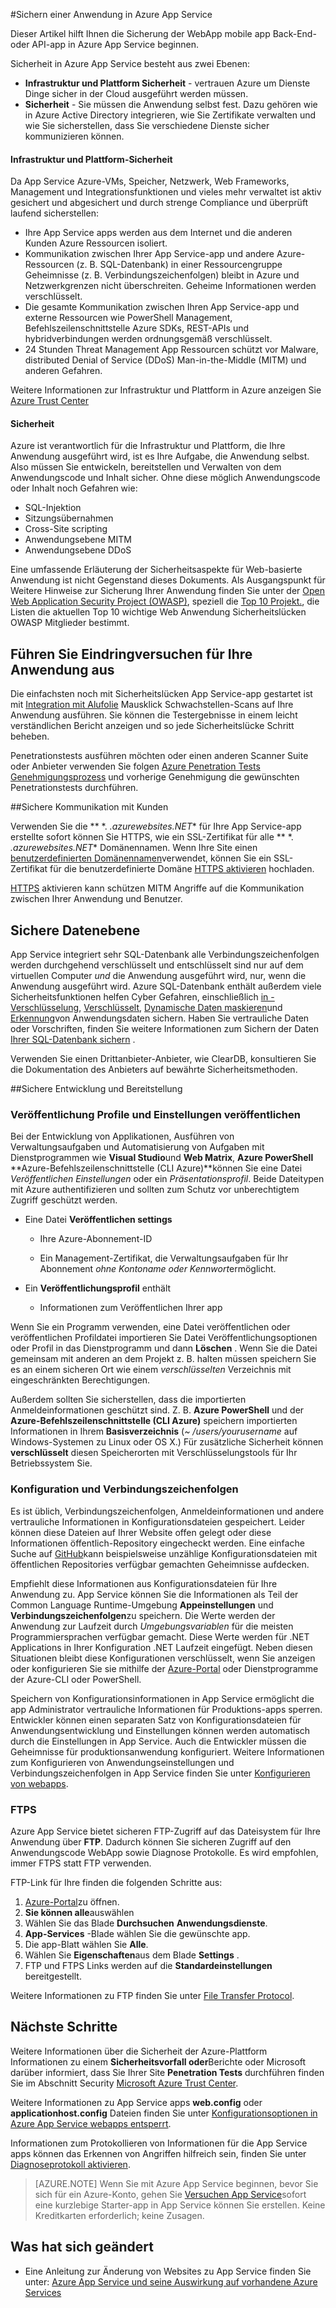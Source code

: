 <properties
    pageTitle="Sichern einer Anwendung in Azure App Service"
    description="Informationen Sie zum Sichern einer WebApp mobile app Back-End- oder API-app in Azure App Service."
    services="app-service"
    documentationCenter=""
    authors="cephalin"
    manager="wpickett"
    editor=""/>

<tags
    ms.service="app-service"
    ms.workload="na"
    ms.tgt_pltfrm="na"
    ms.devlang="multiple"
    ms.topic="article"
    ms.date="01/12/2016"
    ms.author="cephalin"/>


#<a name="secure-an-app-in-azure-app-service"></a>Sichern einer Anwendung in Azure App Service

Dieser Artikel hilft Ihnen die Sicherung der WebApp mobile app Back-End- oder API-app in Azure App Service beginnen. 

Sicherheit in Azure App Service besteht aus zwei Ebenen: 

- **Infrastruktur und Plattform Sicherheit** - vertrauen Azure um Dienste Dinge sicher in der Cloud ausgeführt werden müssen.
- **Sicherheit** - Sie müssen die Anwendung selbst fest. Dazu gehören wie in Azure Active Directory integrieren, wie Sie Zertifikate verwalten und wie Sie sicherstellen, dass Sie verschiedene Dienste sicher kommunizieren können. 

#### <a name="infrastructure-and-platform-security"></a>Infrastruktur und Plattform-Sicherheit
Da App Service Azure-VMs, Speicher, Netzwerk, Web Frameworks, Management und Integrationsfunktionen und vieles mehr verwaltet ist aktiv gesichert und abgesichert und durch strenge Compliance und überprüft laufend sicherstellen:

- Ihre App Service apps werden aus dem Internet und die anderen Kunden Azure Ressourcen isoliert.
- Kommunikation zwischen Ihrer App Service-app und andere Azure-Ressourcen (z. B. SQL-Datenbank) in einer Ressourcengruppe Geheimnisse (z. B. Verbindungszeichenfolgen) bleibt in Azure und Netzwerkgrenzen nicht überschreiten. Geheime Informationen werden verschlüsselt.
- Die gesamte Kommunikation zwischen Ihren App Service-app und externe Ressourcen wie PowerShell Management, Befehlszeilenschnittstelle Azure SDKs, REST-APIs und hybridverbindungen werden ordnungsgemäß verschlüsselt.
- 24 Stunden Threat Management App Ressourcen schützt vor Malware, distributed Denial of Service (DDoS) Man-in-the-Middle (MITM) und anderen Gefahren. 

Weitere Informationen zur Infrastruktur und Plattform in Azure anzeigen Sie [Azure Trust Center](/support/trust-center/security/)

#### <a name="application-security"></a>Sicherheit

Azure ist verantwortlich für die Infrastruktur und Plattform, die Ihre Anwendung ausgeführt wird, ist es Ihre Aufgabe, die Anwendung selbst. Also müssen Sie entwickeln, bereitstellen und Verwalten von dem Anwendungscode und Inhalt sicher. Ohne diese möglich Anwendungscode oder Inhalt noch Gefahren wie:

- SQL-Injektion
- Sitzungsübernahmen
- Cross-Site scripting
- Anwendungsebene MITM
- Anwendungsebene DDoS

Eine umfassende Erläuterung der Sicherheitsaspekte für Web-basierte Anwendung ist nicht Gegenstand dieses Dokuments. Als Ausgangspunkt für Weitere Hinweise zur Sicherung Ihrer Anwendung finden Sie unter der [Open Web Application Security Project (OWASP)](https://www.owasp.org/index.php/Main_Page), speziell die [Top 10 Projekt.](https://www.owasp.org/index.php/Category:OWASP_Top_Ten_Project), die Listen die aktuellen Top 10 wichtige Web Anwendung Sicherheitslücken OWASP Mitglieder bestimmt.

## <a name="perform-penetration-testing-on-your-app"></a>Führen Sie Eindringversuchen für Ihre Anwendung aus

Die einfachsten noch mit Sicherheitslücken App Service-app gestartet ist mit [Integration mit Alufolie](/blog/web-vulnerability-scanning-for-azure-app-service-powered-by-tinfoil-security/) Mausklick Schwachstellen-Scans auf Ihre Anwendung ausführen. Sie können die Testergebnisse in einem leicht verständlichen Bericht anzeigen und so jede Sicherheitslücke Schritt beheben.

Penetrationstests ausführen möchten oder einen anderen Scanner Suite oder Anbieter verwenden Sie folgen [Azure Penetration Tests Genehmigungsprozess](https://security-forms.azure.com/penetration-testing/terms) und vorherige Genehmigung die gewünschten Penetrationstests durchführen.

##<a name="https"></a>Sichere Kommunikation mit Kunden

Verwenden Sie die ** \*. *.azurewebsites.NET** für Ihre App Service-app erstellte sofort können Sie HTTPS, wie ein SSL-Zertifikat für alle ** \*. *.azurewebsites.NET** Domänennamen. Wenn Ihre Site einen [benutzerdefinierten Domänennamen](web-sites-custom-domain-name.md)verwendet, können Sie ein SSL-Zertifikat für die benutzerdefinierte Domäne [HTTPS aktivieren](web-sites-configure-ssl-certificate.md) hochladen.

[HTTPS](https://en.wikipedia.org/wiki/HTTPS) aktivieren kann schützen MITM Angriffe auf die Kommunikation zwischen Ihrer Anwendung und Benutzer.

## <a name="secure-data-tier"></a>Sichere Datenebene

App Service integriert sehr SQL-Datenbank alle Verbindungszeichenfolgen werden durchgehend verschlüsselt und entschlüsselt sind nur auf dem virtuellen Computer *und* die Anwendung ausgeführt wird, nur, wenn die Anwendung ausgeführt wird. Azure SQL-Datenbank enthält außerdem viele Sicherheitsfunktionen helfen Cyber Gefahren, einschließlich [in - Verschlüsselung](https://msdn.microsoft.com/library/dn948096.aspx), [Verschlüsselt](https://msdn.microsoft.com/library/mt163865.aspx), [Dynamische Daten maskieren](../sql-database/sql-database-dynamic-data-masking-get-started.md)und [Erkennung](../sql-database/sql-database-threat-detection-get-started.md)von Anwendungsdaten sichern. Haben Sie vertrauliche Daten oder Vorschriften, finden Sie weitere Informationen zum Sichern der Daten [Ihrer SQL-Datenbank sichern](../sql-database/sql-database-security.md) .

Verwenden Sie einen Drittanbieter-Anbieter, wie ClearDB, konsultieren Sie die Dokumentation des Anbieters auf bewährte Sicherheitsmethoden.  

##<a name="develop"></a>Sichere Entwicklung und Bereitstellung

### <a name="publishing-profiles-and-publish-settings"></a>Veröffentlichung Profile und Einstellungen veröffentlichen

Bei der Entwicklung von Applikationen, Ausführen von Verwaltungsaufgaben und Automatisierung von Aufgaben mit Dienstprogrammen wie **Visual Studio**und **Web Matrix**, **Azure PowerShell** **Azure-Befehlszeilenschnittstelle (CLI Azure)**können Sie eine Datei *Veröffentlichen Einstellungen* oder ein *Präsentationsprofil*. Beide Dateitypen mit Azure authentifizieren und sollten zum Schutz vor unberechtigtem Zugriff geschützt werden.

* Eine Datei **Veröffentlichen settings**

    * Ihre Azure-Abonnement-ID

    * Ein Management-Zertifikat, die Verwaltungsaufgaben für Ihr Abonnement *ohne Kontoname oder Kennwort*ermöglicht.

* Ein **Veröffentlichungsprofil** enthält

    * Informationen zum Veröffentlichen Ihrer app

Wenn Sie ein Programm verwenden, eine Datei veröffentlichen oder veröffentlichen Profildatei importieren Sie Datei Veröffentlichungsoptionen oder Profil in das Dienstprogramm und dann **Löschen** . Wenn Sie die Datei gemeinsam mit anderen an dem Projekt z. B. halten müssen speichern Sie es an einem sicheren Ort wie einem *verschlüsselten* Verzeichnis mit eingeschränkten Berechtigungen.

Außerdem sollten Sie sicherstellen, dass die importierten Anmeldeinformationen geschützt sind. Z. B. **Azure PowerShell** und der **Azure-Befehlszeilenschnittstelle (CLI Azure)** speichern importierten Informationen in Ihrem **Basisverzeichnis** (*~* */users/yourusername* auf Windows-Systemen zu Linux oder OS X.) Für zusätzliche Sicherheit können **verschlüsselt** diesen Speicherorten mit Verschlüsselungstools für Ihr Betriebssystem Sie.

### <a name="configuration-settings-and-connection-strings"></a>Konfiguration und Verbindungszeichenfolgen
Es ist üblich, Verbindungszeichenfolgen, Anmeldeinformationen und andere vertrauliche Informationen in Konfigurationsdateien gespeichert. Leider können diese Dateien auf Ihrer Website offen gelegt oder diese Informationen öffentlich-Repository eingecheckt werden. Eine einfache Suche auf [GitHub](https://github.com)kann beispielsweise unzählige Konfigurationsdateien mit öffentlichen Repositories verfügbar gemachten Geheimnisse aufdecken.

Empfiehlt diese Informationen aus Konfigurationsdateien für Ihre Anwendung zu. App Service können Sie die Informationen als Teil der Common Language Runtime-Umgebung **Appeinstellungen** und **Verbindungszeichenfolgen**zu speichern. Die Werte werden der Anwendung zur Laufzeit durch *Umgebungsvariablen* für die meisten Programmiersprachen verfügbar gemacht. Diese Werte werden für .NET Applications in Ihrer Konfiguration .NET Laufzeit eingefügt. Neben diesen Situationen bleibt diese Konfigurationen verschlüsselt, wenn Sie anzeigen oder konfigurieren Sie sie mithilfe der [Azure-Portal](https://portal.azure.com) oder Dienstprogramme der Azure-CLI oder PowerShell. 

Speichern von Konfigurationsinformationen in App Service ermöglicht die app Administrator vertrauliche Informationen für Produktions-apps sperren. Entwickler können einen separaten Satz von Konfigurationsdateien für Anwendungsentwicklung und Einstellungen können werden automatisch durch die Einstellungen in App Service. Auch die Entwickler müssen die Geheimnisse für produktionsanwendung konfiguriert. Weitere Informationen zum Konfigurieren von Anwendungseinstellungen und Verbindungszeichenfolgen in App Service finden Sie unter [Konfigurieren von webapps](web-sites-configure.md).

### <a name="ftps"></a>FTPS

Azure App Service bietet sicheren FTP-Zugriff auf das Dateisystem für Ihre Anwendung über **FTP**. Dadurch können Sie sicheren Zugriff auf den Anwendungscode WebApp sowie Diagnose Protokolle. Es wird empfohlen, immer FTPS statt FTP verwenden. 

FTP-Link für Ihre finden die folgenden Schritte aus:

1. [Azure-Portal](https://portal.azure.com)zu öffnen.
2. **Sie können alle**auswählen
3. Wählen Sie das Blade **Durchsuchen** **Anwendungsdienste**.
4. **App-Services** -Blade wählen Sie die gewünschte app.
5. Die app-Blatt wählen Sie **Alle**.
6. Wählen Sie **Eigenschaften**aus dem Blade **Settings** .
7. FTP und FTPS Links werden auf die **Standardeinstellungen** bereitgestellt. 

Weitere Informationen zu FTP finden Sie unter [File Transfer Protocol](http://en.wikipedia.org/wiki/File_Transfer_Protocol).

## <a name="next-steps"></a>Nächste Schritte

Weitere Informationen über die Sicherheit der Azure-Plattform Informationen zu einem **Sicherheitsvorfall oder**Berichte oder Microsoft darüber informiert, dass Sie Ihrer Site **Penetration Tests** durchführen finden Sie im Abschnitt Security [Microsoft Azure Trust Center](https://azure.microsoft.com/support/trust-center/security/).

Weitere Informationen zu App Service apps **web.config** oder **applicationhost.config** Dateien finden Sie unter [Konfigurationsoptionen in Azure App Service webapps entsperrt](https://azure.microsoft.com/blog/2014/01/28/more-to-explore-configuration-options-unlocked-in-windows-azure-web-sites/).

Informationen zum Protokollieren von Informationen für die App Service apps können das Erkennen von Angriffen hilfreich sein, finden Sie unter [Diagnoseprotokoll aktivieren](web-sites-enable-diagnostic-log.md).

>[AZURE.NOTE] Wenn Sie mit Azure App Service beginnen, bevor Sie sich für ein Azure-Konto, gehen Sie [Versuchen App Service](http://go.microsoft.com/fwlink/?LinkId=523751)sofort eine kurzlebige Starter-app in App Service können Sie erstellen. Keine Kreditkarten erforderlich; keine Zusagen.

## <a name="whats-changed"></a>Was hat sich geändert

* Eine Anleitung zur Änderung von Websites zu App Service finden Sie unter: [Azure App Service und seine Auswirkung auf vorhandene Azure Services](http://go.microsoft.com/fwlink/?LinkId=529714)
